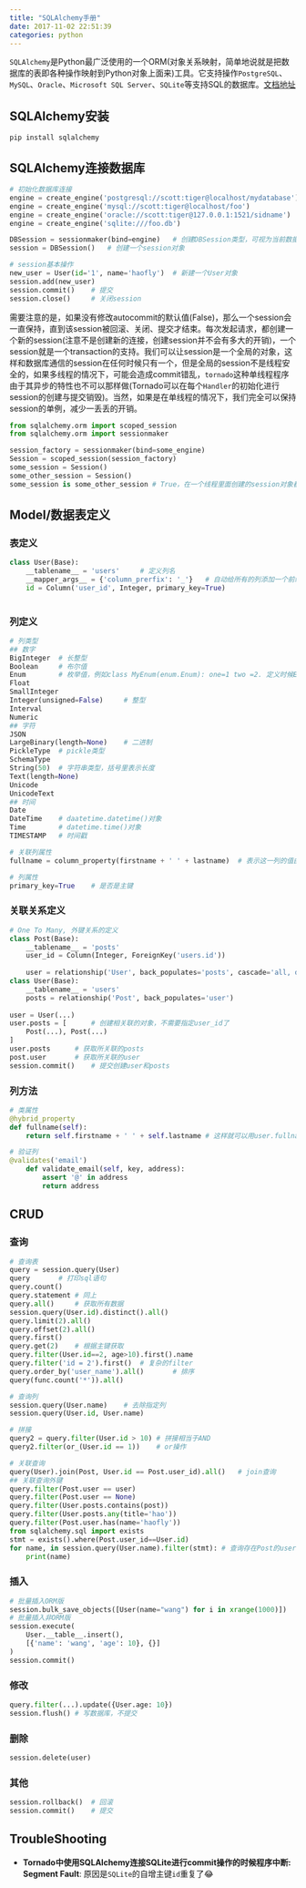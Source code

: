 ```yaml
---
title: "SQLAlchemy手册"
date: 2017-11-02 22:51:39
categories: python
---
```


`SQLAlchemy`是Python最广泛使用的一个ORM(对象关系映射，简单地说就是把数据库的表即各种操作映射到Python对象上面来)工具。它支持操作`PostgreSQL`、`MySQL`、`Oracle`、`Microsoft SQL Server`、`SQLite`等支持SQL的数据库。[文档地址](http://docs.sqlalchemy.org/en/latest/contents.html)

## SQLAlchemy安装

```shell
pip install sqlalchemy
```

## SQLAlchemy连接数据库

```python
# 初始化数据库连接
engine = create_engine('postgresql://scott:tiger@localhost/mydatabase')
engine = create_engine('mysql://scott:tiger@localhost/foo')
engine = create_engine('oracle://scott:tiger@127.0.0.1:1521/sidname')
engine = create_engine('sqlite:///foo.db')

DBSession = sessionmaker(bind=engine)	# 创建DBSession类型，可视为当前数据库的连接
session = DBSession()	# 创建一个session对象

# session基本操作
new_user = User(id='1', name='haofly')	# 新建一个User对象
session.add(new_user)
session.commit()	# 提交
session.close()		# 关闭session
```

需要注意的是，如果没有修改autocommit的默认值(False)，那么一个session会一直保持，直到该session被回滚、关闭、提交才结束。每次发起请求，都创建一个新的session(注意不是创建新的连接，创建session并不会有多大的开销)，一个session就是一个transaction的支持。我们可以让session是一个全局的对象，这样和数据库通信的session在任何时候只有一个，但是全局的session不是线程安全的，如果多线程的情况下，可能会造成commit错乱，`tornado`这种单线程程序由于其异步的特性也不可以那样做(Tornado可以在每个`Handler`的初始化进行session的创建与提交销毁)。当然，如果是在单线程的情况下，我们完全可以保持session的单例，减少一丢丢的开销。

```python
from sqlalchemy.orm import scoped_session
from sqlalchemy.orm import sessionmaker

session_factory = sessionmaker(bind=some_engine)
Session = scoped_session(session_factory)
some_session = Session()
some_other_session = Session()
some_session is some_other_session # True，在一个线程里面创建的session对象都是一样的了。
```

## Model/数据表定义

### 表定义

```python
class User(Base):
    __tablename__ = 'users'		# 定义列名
    __mapper_args__ = {'column_prerfix': '_'}	# 自动给所有的列添加一个前缀
    id = Column('user_id', Integer, primary_key=True)
   
```

### 列定义

```python
# 列类型
## 数字
BigInteger	# 长整型
Boolean		# 布尔值
Enum		# 枚举值，例如class MyEnum(enum.Enum): one=1 two =2. 定义时候Enum(MyEnum)
Float
SmallInteger
Integer(unsigned=False)		# 整型
Interval
Numeric
## 字符
JSON
LargeBinary(length=None)	# 二进制
PickleType	# pickle类型
SchemaType
String(50)	# 字符串类型，括号里表示长度
Text(length=None)
Unicode
UnicodeText
## 时间
Date
DateTime	# daatetime.datetime()对象
Time		# datetime.time()对象
TIMESTAMP	# 时间戳

# 关联列属性
fullname = column_property(firstname + ' ' + lastname)	# 表示这一列的值由指定的列值确定

# 列属性
primary_key=True	# 是否是主键
```

### 关联关系定义

```python
# One To Many, 外键关系的定义
class Post(Base):
    __tablename__ = 'posts'
    user_id = Column(Integer, ForeignKey('users.id'))
    
    user = relationship('User', back_populates='posts', cascade='all, delete, delete-orphan')	# back_populates属性为反向关系所对应的属性进行命名，cascade属性是一个触发器，表示当删除user的时候，与其关联的posts会自动同时删除，但无论怎样，我更建议自己手动去删除
class User(Base):
    __tablename__ = 'users'
    posts = relationship('Post', back_populates='user')
    
user = User(...)
user.posts = [		# 创建相关联的对象，不需要指定user_id了
    Post(...), Post(...)
]
user.posts		# 获取所关联的posts
post.user		# 获取所关联的user
session.commit()	# 提交创建user和posts
```

### 列方法

```python
# 类属性
@hybrid_property
def fullname(self):
    return self.firstname + ' ' + self.lastname	# 这样就可以用user.fullname访问该属性

# 验证列
@validates('email')
    def validate_email(self, key, address):
        assert '@' in address
        return address
```

## CRUD

### 查询

```python
# 查询表
query = session.query(User)
query		# 打印sql语句
query.count()
query.statement	# 同上
query.all()		# 获取所有数据
session.query(User.id).distinct().all()
query.limit(2).all()
query.offset(2).all()
query.first()
query.get(2)	# 根据主键获取
query.filter(User.id==2, age>10).first().name
query.filter('id = 2').first()	# 复杂的filter
query.order_by('user_name').all()		# 排序
query(func.count('*')).all()

# 查询列
session.query(User.name)	# 去除指定列
session.query(User.id, User.name)

# 拼接
query2 = query.filter(User.id > 10)	# 拼接相当于AND
query2.filter(or_(User.id == 1))	# or操作

# 关联查询
query(User).join(Post, User.id == Post.user_id).all()	# join查询
## 关联查询外键
query.filter(Post.user == user)
query.filter(Post.user == None)
query.filter(User.posts.contains(post))
query.filter(User.posts.any(title='hao'))
query.filter(Post.user.has(name='haofly'))
from sqlalchemy.sql import exists
stmt = exists().where(Post.user_id==User.id)
for name, in session.query(User.name).filter(stmt):	# 查询存在Post的user
    print(name)

```

### 插入

```python
# 批量插入ORM版
session.bulk_save_objects([User(name="wang") for i in xrange(1000)])
# 批量插入非ORM版
session.execute(
    User.__table__.insert(),
    [{'name': 'wang', 'age': 10}, {}]
)
session.commit()
```

### 修改

```python
query.filter(...).update({User.age: 10})
session.flush()	# 写数据库，不提交
```

### 删除

```python
session.delete(user)
```

### 其他

```python
session.rollback()	# 回滚
session.commit()	# 提交
```

## TroubleShooting

- **Tornado中使用SQLAlchemy连接SQLite进行commit操作的时候程序中断: Segment Fault**: 原因是`SQLite`的自增主键`id`重复了😂

